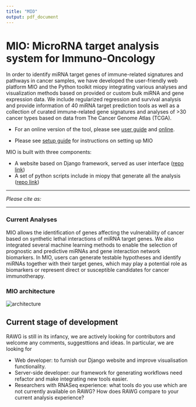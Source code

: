 ```yaml
---
title: "MIO"
output: pdf_document
---
```


# MIO: MicroRNA target analysis system for Immuno-Oncology

In order to identify miRNA target genes of immune-related signatures and pathways in cancer samples, we have developed the user-friendly web platform MIO and the Python toolkit miopy integrating various analyses and visualization methods based on provided or custom bulk miRNA and gene expression data. We include regularized regression and survival analysis and provide information of 40 miRNA target prediction tools as well as a collection of curated immune-related gene signatures and analyses of >30 cancer types based on data from The Cancer Genome Atlas (TCGA). 

- For an online version of the tool, please see [user guide](https://mio.i-med.ac.at/staticfiles/media/mio_manual.pdf) and [online](https://mio.i-med.ac.at/).

- Please see [setup guide](doc/setupguide.md) for instructions on setting up MIO

MIO is built with three components:

- A website based on Django framework, served as user interface ([repo link](#))
- A set of python scripts include in miopy that generate all the analysis ([repo link](#))


---
_Please cite as:_  


---

### Current Analyses

MIO allows the identification of genes affecting the vulnerability of cancer based on synthetic lethal interactions of miRNA target genes. We also integrated several machine learning methods to enable the selection of prognostic and predictive miRNAs and gene interaction network biomarkers. In MIO, users can generate testable hypotheses and identify miRNAs together with their target genes, which may play a potential role as biomarkers or represent direct or susceptible candidates for cancer immunotherapy.

### MIO architecture



![architecture](doc/architecture.png)

## Current stage of development

RAWG is still in its infancy, we are actively looking for contributors and welcome any comments, suggesttions and ideas. In particular, we are looking for

- Web developer: to furnish our Django website and improve visualisation functionality.
- Server-side developer: our framework for generating workflows need refactor and make integrating new tools easier.
- Researchers with RNASeq experience: what tools do you use which are not currently available on RAWG? How does RAWG compare to your current analysis experience?